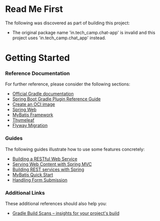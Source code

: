 # Read Me First
The following was discovered as part of building this project:

* The original package name 'in.tech_camp.chat-app' is invalid and this project uses 'in.tech_camp.chat_app' instead.

# Getting Started

### Reference Documentation
For further reference, please consider the following sections:

* [Official Gradle documentation](https://docs.gradle.org)
* [Spring Boot Gradle Plugin Reference Guide](https://docs.spring.io/spring-boot/3.3.12/gradle-plugin)
* [Create an OCI image](https://docs.spring.io/spring-boot/3.3.12/gradle-plugin/packaging-oci-image.html)
* [Spring Web](https://docs.spring.io/spring-boot/3.3.12/reference/web/servlet.html)
* [MyBatis Framework](https://mybatis.org/spring-boot-starter/mybatis-spring-boot-autoconfigure/)
* [Thymeleaf](https://docs.spring.io/spring-boot/3.3.12/reference/web/servlet.html#web.servlet.spring-mvc.template-engines)
* [Flyway Migration](https://docs.spring.io/spring-boot/3.3.12/how-to/data-initialization.html#howto.data-initialization.migration-tool.flyway)

### Guides
The following guides illustrate how to use some features concretely:

* [Building a RESTful Web Service](https://spring.io/guides/gs/rest-service/)
* [Serving Web Content with Spring MVC](https://spring.io/guides/gs/serving-web-content/)
* [Building REST services with Spring](https://spring.io/guides/tutorials/rest/)
* [MyBatis Quick Start](https://github.com/mybatis/spring-boot-starter/wiki/Quick-Start)
* [Handling Form Submission](https://spring.io/guides/gs/handling-form-submission/)

### Additional Links
These additional references should also help you:

* [Gradle Build Scans – insights for your project's build](https://scans.gradle.com#gradle)

